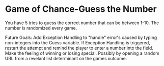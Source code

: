 # Game of Chance-Guess the Number
You have 5 tries to guess the correct number that can be between 1-10. The number is randomized every game.



Future Goals:
  Add Exception Handling to "handle" error's caused by typing non-integers into the Guess variable.
  If Exception Handling is triggered, restart the attempt and remind the player to enter a number into the field.
  Make the feeling of winning or losing special. Possibly by opening a random URL from a revelant list determinant on the games outcome. 
